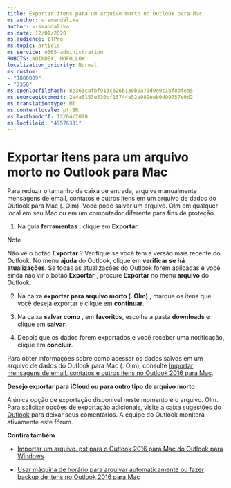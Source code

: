 ```yaml
---
title: Exportar itens para um arquivo morto no Outlook para Mac
ms.author: v-smandalika
author: v-smandalika
ms.date: 12/01/2020
ms.audience: ITPro
ms.topic: article
ms.service: o365-administration
ROBOTS: NOINDEX, NOFOLLOW
localization_priority: Normal
ms.custom:
- "1800009"
- "7350"
ms.openlocfilehash: 8e363cafbf913cb26b130b9a73d9e9c1bf8bfea5
ms.sourcegitcommit: 2e4a5153e530bf15744a52e982eeb0d99757e9d2
ms.translationtype: MT
ms.contentlocale: pt-BR
ms.lasthandoff: 12/04/2020
ms.locfileid: "49576331"
---
```

# <a name="export-items-to-an-archive-file-in-outlook-for-mac"></a>Exportar itens para um arquivo morto no Outlook para Mac

Para reduzir o tamanho da caixa de entrada, arquive manualmente mensagens de email, contatos e outros itens em um arquivo de dados do Outlook para Mac (. Olm). Você pode salvar um arquivo. Olm em qualquer local em seu Mac ou em um computador diferente para fins de proteção.

1. Na guia **ferramentas** , clique em **Exportar**.

> [!NOTE]
> Não vê o botão **Exportar** ? Verifique se você tem a versão mais recente do Outlook. No menu **ajuda** do Outlook, clique em **verificar se há atualizações**. Se todas as atualizações do Outlook forem aplicadas e você ainda não vir o botão **Exportar** , procure **Exportar** no menu **arquivo** do Outlook.

2. Na caixa **exportar para arquivo morto (. Olm)** , marque os itens que você deseja exportar e clique em **continuar**.

3. Na caixa **salvar como** , em **favoritos**, escolha a pasta **downloads** e clique em **salvar**.

4. Depois que os dados forem exportados e você receber uma notificação, clique em **concluir**.

Para obter informações sobre como acessar os dados salvos em um arquivo de dados do Outlook para Mac (. Olm), consulte [Importar mensagens de email, contatos e outros itens no Outlook 2016 para Mac](https://support.microsoft.com/office/import-and-export-outlook-email-contacts-and-calendar-92577192-3881-4502-b79d-c3bbada6c8ef#ID0EAACAAA=macOS).

**Desejo exportar para iCloud ou para outro tipo de arquivo morto**

A única opção de exportação disponível neste momento é o arquivo. Olm. Para solicitar opções de exportação adicionais, visite a [caixa sugestões do Outlook](https://outlook.uservoice.com/) para deixar seus comentários. A equipe do Outlook monitora ativamente este fórum.

**Confira também**

- [Importar um arquivo. pst para o Outlook 2016 para Mac do Outlook para Windows](https://support.microsoft.com/office/import-a-pst-file-into-outlook-for-mac-from-outlook-for-windows-b4a6a1d6-94bb-4c85-a4fc-a83dc690e18c)

- [Usar máquina de horário para arquivar automaticamente ou fazer backup de itens no Outlook 2016 para Mac](https://support.microsoft.com/office/automatically-archive-or-back-up-outlook-for-mac-items-441fcce5-2262-4b64-ac8c-fa949df989f5)
